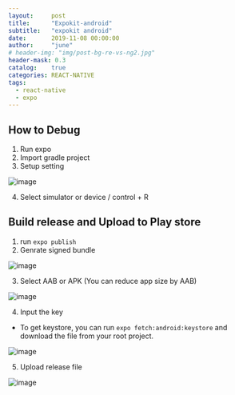 ```yaml
---
layout:     post
title:      "Expokit-android"
subtitle:   "expokit android"
date:       2019-11-08 00:00:00
author:     "june"
# header-img: "img/post-bg-re-vs-ng2.jpg"
header-mask: 0.3
catalog:    true
categories: REACT-NATIVE
tags:
  - react-native
  - expo
---
```


## How to Debug
1. Run expo 
2. Import gradle project
3. Setup setting

![image](https://user-images.githubusercontent.com/5827617/68465667-3d78ee80-0256-11ea-8767-2026a872126c.png)
 

4. Select simulator or device / control + R

## Build release and Upload to Play store
1. run `expo publish`
2. Genrate signed bundle

![image](https://user-images.githubusercontent.com/5827617/68465740-639e8e80-0256-11ea-8c88-789474fbb34d.png)


3. Select AAB or APK (You can reduce app size by AAB)

![image](https://user-images.githubusercontent.com/5827617/68465827-8d57b580-0256-11ea-8092-6e7ad1b80831.png)

4. Input the key
 - To get keystore, you can run `expo fetch:android:keystore` and download the file from your root project.

![image](https://user-images.githubusercontent.com/5827617/68465907-b4ae8280-0256-11ea-9c9f-d07fcd6de568.png)

5. Upload release file

![image](https://user-images.githubusercontent.com/5827617/68466117-1838b000-0257-11ea-8536-5a9338f3a3b7.png)
